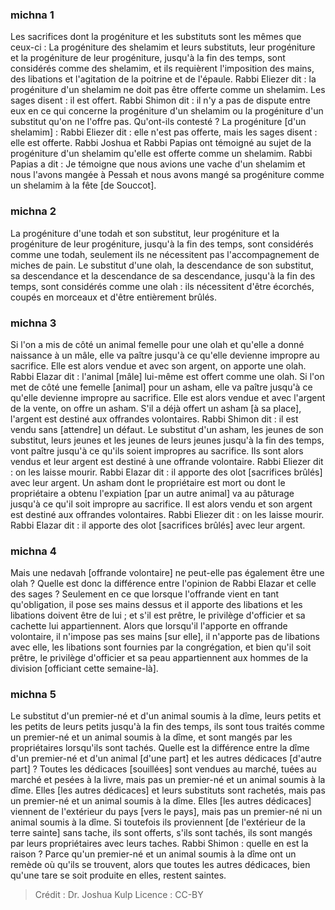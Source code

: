 
### michna 1
Les sacrifices dont la progéniture et les substituts sont les mêmes que ceux-ci : La progéniture des shelamim et leurs substituts, leur progéniture et la progéniture de leur progéniture, jusqu'à la fin des temps, sont considérés comme des shelamim, et ils requièrent l'imposition des mains, des libations et l'agitation de la poitrine et de l'épaule. Rabbi Eliezer dit : la progéniture d'un shelamim ne doit pas être offerte comme un shelamim. Les sages disent : il est offert. Rabbi Shimon dit : il n'y a pas de dispute entre eux en ce qui concerne la progéniture d'un shelamim ou la progéniture d'un substitut qu'on ne l'offre pas. Qu'ont-ils contesté ? La progéniture [d'un shelamim] : Rabbi Eliezer dit : elle n'est pas offerte, mais les sages disent : elle est offerte. Rabbi Joshua et Rabbi Papias ont témoigné au sujet de la progéniture d'un shelamim qu'elle est offerte comme un shelamim. Rabbi Papias a dit : Je témoigne que nous avions une vache d'un shelamim et nous l'avons mangée à Pessah et nous avons mangé sa progéniture comme un shelamim à la fête [de Souccot].

### michna 2
La progéniture d'une todah et son substitut, leur progéniture et la progéniture de leur progéniture, jusqu'à la fin des temps, sont considérés comme une todah, seulement ils ne nécessitent pas l'accompagnement de miches de pain. Le substitut d'une olah, la descendance de son substitut, sa descendance et la descendance de sa descendance, jusqu'à la fin des temps, sont considérés comme une olah : ils nécessitent d'être écorchés, coupés en morceaux et d'être entièrement brûlés.

### michna 3
Si l'on a mis de côté un animal femelle pour une olah et qu'elle a donné naissance à un mâle, elle va paître jusqu'à ce qu'elle devienne impropre au sacrifice. Elle est alors vendue et avec son argent, on apporte une olah. Rabbi Elazar dit : l'animal [mâle] lui-même est offert comme une olah. Si l'on met de côté une femelle [animal] pour un asham, elle va paître jusqu'à ce qu'elle devienne impropre au sacrifice. Elle est alors vendue et avec l'argent de la vente, on offre un asham. S'il a déjà offert un asham [à sa place], l'argent est destiné aux offrandes volontaires. Rabbi Shimon dit : il est vendu sans [attendre] un défaut. Le substitut d'un asham, les jeunes de son substitut, leurs jeunes et les jeunes de leurs jeunes jusqu'à la fin des temps, vont paître jusqu'à ce qu'ils soient impropres au sacrifice. Ils sont alors vendus et leur argent est destiné à une offrande volontaire. Rabbi Eliezer dit : on les laisse mourir. Rabbi Elazar dit : il apporte des olot [sacrifices brûlés] avec leur argent. Un asham dont le propriétaire est mort ou dont le propriétaire a obtenu l'expiation [par un autre animal] va au pâturage jusqu'à ce qu'il soit impropre au sacrifice. Il est alors vendu et son argent est destiné aux offrandes volontaires. Rabbi Eliezer dit : on les laisse mourir. Rabbi Elazar dit : il apporte des olot [sacrifices brûlés] avec leur argent.

### michna 4
Mais une nedavah [offrande volontaire] ne peut-elle pas également être une olah ? Quelle est donc la différence entre l'opinion de Rabbi Elazar et celle des sages ? Seulement en ce que lorsque l'offrande vient en tant qu'obligation, il pose ses mains dessus et il apporte des libations et les libations doivent être de lui ; et s'il est prêtre, le privilège d'officier et sa cachette lui appartiennent. Alors que lorsqu'il l'apporte en offrande volontaire, il n'impose pas ses mains [sur elle], il n'apporte pas de libations avec elle, les libations sont fournies par la congrégation, et bien qu'il soit prêtre, le privilège d'officier et sa peau appartiennent aux hommes de la division [officiant cette semaine-là].

### michna 5
Le substitut d'un premier-né et d'un animal soumis à la dîme, leurs petits et les petits de leurs petits jusqu'à la fin des temps, ils sont tous traités comme un premier-né et un animal soumis à la dîme, et sont mangés par les propriétaires lorsqu'ils sont tachés. Quelle est la différence entre la dîme d'un premier-né et d'un animal [d'une part] et les autres dédicaces [d'autre part] ? Toutes les dédicaces [souillées] sont vendues au marché, tuées au marché et pesées à la livre, mais pas un premier-né et un animal soumis à la dîme. Elles [les autres dédicaces] et leurs substituts sont rachetés, mais pas un premier-né et un animal soumis à la dîme. Elles [les autres dédicaces] viennent de l'extérieur du pays [vers le pays], mais pas un premier-né ni un animal soumis à la dîme. Si toutefois ils proviennent [de l'extérieur de la terre sainte] sans tache, ils sont offerts, s'ils sont tachés, ils sont mangés par leurs propriétaires avec leurs taches. Rabbi Shimon : quelle en est la raison ?   Parce qu'un premier-né et un animal soumis à la dîme ont un remède où qu'ils se trouvent, alors que toutes les autres dédicaces, bien qu'une tare se soit produite en elles, restent saintes.

>Crédit : Dr. Joshua Kulp
>Licence : CC-BY